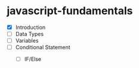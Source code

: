 # javascript-fundamentals

- [x] Introduction
- [ ] Data Types
- [ ] Variables
- [ ] Conditional Statement
  - [ ] IF/Else





